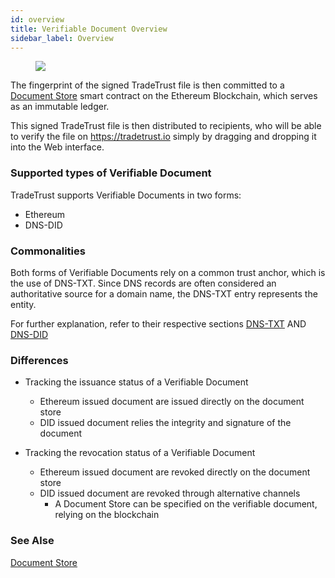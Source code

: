 ```yaml
---
id: overview
title: Verifiable Document Overview
sidebar_label: Overview
---
```


<p align="center" width="100%">
  <figure>
      <img src='/docs/topics/introduction/what-is-tradetrust/simple-signing.svg' />
  </figure>
</p>

The fingerprint of the signed TradeTrust file is then committed to a [Document Store](https://github.com/Open-Attestation/document-store) smart contract on the Ethereum Blockchain, which serves as an immutable ledger.

This signed TradeTrust file is then distributed to recipients, who will be able to verify the file on https://tradetrust.io simply by dragging and dropping it into the Web interface.

### Supported types of Verifiable Document

TradeTrust supports Verifiable Documents in two forms:

- Ethereum
- DNS-DID

### Commonalities

Both forms of Verifiable Documents rely on a common trust anchor, which is the use of DNS-TXT. Since DNS records are often considered an authoritative source for a domain name, the DNS-TXT entry represents the entity.

For further explanation, refer to their respective sections [DNS-TXT](/docs/topics/introduction/issuer-method-dns-txt) AND [DNS-DID](/docs/topics/introduction/issuer-method-dns-did)

### Differences

- Tracking the issuance status of a Verifiable Document

  - Ethereum issued document are issued directly on the document store
  - DID issued document relies the integrity and signature of the document

- Tracking the revocation status of a Verifiable Document

  - Ethereum issued document are revoked directly on the document store
  - DID issued document are revoked through alternative channels
    - A Document Store can be specified on the verifiable document, relying on the blockchain

### See Alse

[Document Store](/docs/topics/verifiable-documents/document-store)
